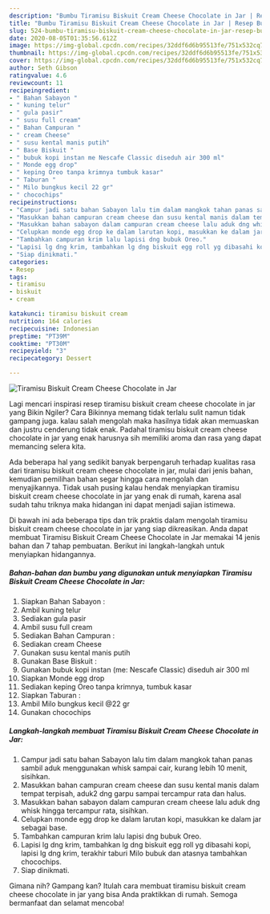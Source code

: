 ```yaml
---
description: "Bumbu Tiramisu Biskuit Cream Cheese Chocolate in Jar | Resep Bumbu Tiramisu Biskuit Cream Cheese Chocolate in Jar Yang Lezat"
title: "Bumbu Tiramisu Biskuit Cream Cheese Chocolate in Jar | Resep Bumbu Tiramisu Biskuit Cream Cheese Chocolate in Jar Yang Lezat"
slug: 524-bumbu-tiramisu-biskuit-cream-cheese-chocolate-in-jar-resep-bumbu-tiramisu-biskuit-cream-cheese-chocolate-in-jar-yang-lezat
date: 2020-08-05T01:35:56.612Z
image: https://img-global.cpcdn.com/recipes/32ddf6d6b95513fe/751x532cq70/tiramisu-biskuit-cream-cheese-chocolate-in-jar-foto-resep-utama.jpg
thumbnail: https://img-global.cpcdn.com/recipes/32ddf6d6b95513fe/751x532cq70/tiramisu-biskuit-cream-cheese-chocolate-in-jar-foto-resep-utama.jpg
cover: https://img-global.cpcdn.com/recipes/32ddf6d6b95513fe/751x532cq70/tiramisu-biskuit-cream-cheese-chocolate-in-jar-foto-resep-utama.jpg
author: Seth Gibson
ratingvalue: 4.6
reviewcount: 11
recipeingredient:
- " Bahan Sabayon "
- " kuning telur"
- " gula pasir"
- " susu full cream"
- " Bahan Campuran "
- " cream Cheese"
- " susu kental manis putih"
- " Base Biskuit "
- " bubuk kopi instan me Nescafe Classic diseduh air 300 ml"
- " Monde egg drop"
- " keping Oreo tanpa krimnya tumbuk kasar"
- " Taburan "
- " Milo bungkus kecil 22 gr"
- " chocochips"
recipeinstructions:
- "Campur jadi satu bahan Sabayon lalu tim dalam mangkok tahan panas sambil aduk menggunakan whisk sampai cair, kurang lebih 10 menit, sisihkan."
- "Masukkan bahan campuran cream cheese dan susu kental manis dalam tempat terpisah, aduk2 dng garpu sampai tercampur rata dan halus."
- "Masukkan bahan sabayon dalam campuran cream cheese lalu aduk dng whisk hingga tercampur rata, sisihkan."
- "Celupkan monde egg drop ke dalam larutan kopi, masukkan ke dalam jar sebagai base."
- "Tambahkan campuran krim lalu lapisi dng bubuk Oreo."
- "Lapisi lg dng krim, tambahkan lg dng biskuit egg roll yg dibasahi kopi, lapisi lg dng krim, terakhir taburi Milo bubuk dan atasnya tambahkan chocochips."
- "Siap dinikmati."
categories:
- Resep
tags:
- tiramisu
- biskuit
- cream

katakunci: tiramisu biskuit cream 
nutrition: 164 calories
recipecuisine: Indonesian
preptime: "PT39M"
cooktime: "PT30M"
recipeyield: "3"
recipecategory: Dessert

---
```



![Tiramisu Biskuit Cream Cheese Chocolate in Jar](https://img-global.cpcdn.com/recipes/32ddf6d6b95513fe/751x532cq70/tiramisu-biskuit-cream-cheese-chocolate-in-jar-foto-resep-utama.jpg)

Lagi mencari inspirasi resep tiramisu biskuit cream cheese chocolate in jar yang Bikin Ngiler? Cara Bikinnya memang tidak terlalu sulit namun tidak gampang juga. kalau salah mengolah maka hasilnya tidak akan memuaskan dan justru cenderung tidak enak. Padahal tiramisu biskuit cream cheese chocolate in jar yang enak harusnya sih memiliki aroma dan rasa yang dapat memancing selera kita.



Ada beberapa hal yang sedikit banyak berpengaruh terhadap kualitas rasa dari tiramisu biskuit cream cheese chocolate in jar, mulai dari jenis bahan, kemudian pemilihan bahan segar hingga cara mengolah dan menyajikannya. Tidak usah pusing kalau hendak menyiapkan tiramisu biskuit cream cheese chocolate in jar yang enak di rumah, karena asal sudah tahu triknya maka hidangan ini dapat menjadi sajian istimewa.


Di bawah ini ada beberapa tips dan trik praktis dalam mengolah tiramisu biskuit cream cheese chocolate in jar yang siap dikreasikan. Anda dapat membuat Tiramisu Biskuit Cream Cheese Chocolate in Jar memakai 14 jenis bahan dan 7 tahap pembuatan. Berikut ini langkah-langkah untuk menyiapkan hidangannya.

<!--inarticleads1-->

##### Bahan-bahan dan bumbu yang digunakan untuk menyiapkan Tiramisu Biskuit Cream Cheese Chocolate in Jar:

1. Siapkan  Bahan Sabayon :
1. Ambil  kuning telur
1. Sediakan  gula pasir
1. Ambil  susu full cream
1. Sediakan  Bahan Campuran :
1. Sediakan  cream Cheese
1. Gunakan  susu kental manis putih
1. Gunakan  Base Biskuit :
1. Gunakan  bubuk kopi instan (me: Nescafe Classic) diseduh air 300 ml
1. Siapkan  Monde egg drop
1. Sediakan  keping Oreo tanpa krimnya, tumbuk kasar
1. Siapkan  Taburan :
1. Ambil  Milo bungkus kecil @22 gr
1. Gunakan  chocochips




<!--inarticleads2-->

##### Langkah-langkah membuat Tiramisu Biskuit Cream Cheese Chocolate in Jar:

1. Campur jadi satu bahan Sabayon lalu tim dalam mangkok tahan panas sambil aduk menggunakan whisk sampai cair, kurang lebih 10 menit, sisihkan.
1. Masukkan bahan campuran cream cheese dan susu kental manis dalam tempat terpisah, aduk2 dng garpu sampai tercampur rata dan halus.
1. Masukkan bahan sabayon dalam campuran cream cheese lalu aduk dng whisk hingga tercampur rata, sisihkan.
1. Celupkan monde egg drop ke dalam larutan kopi, masukkan ke dalam jar sebagai base.
1. Tambahkan campuran krim lalu lapisi dng bubuk Oreo.
1. Lapisi lg dng krim, tambahkan lg dng biskuit egg roll yg dibasahi kopi, lapisi lg dng krim, terakhir taburi Milo bubuk dan atasnya tambahkan chocochips.
1. Siap dinikmati.




Gimana nih? Gampang kan? Itulah cara membuat tiramisu biskuit cream cheese chocolate in jar yang bisa Anda praktikkan di rumah. Semoga bermanfaat dan selamat mencoba!
